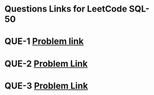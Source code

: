 # Questions Links for LeetCode SQL-50

# QUE-1 [Problem link](https://leetcode.com/problems/find-customer-referee/description/?envType=study-plan-v2&envId=top-sql-50)

# QUE-2 [Problem Link](https://leetcode.com/problems/recyclable-and-low-fat-products/description/?envType=study-plan-v2&envId=top-sql-50)

# QUE-3 [Problem Link](https://leetcode.com/problems/big-countries/submissions/1731496353/?envType=study-plan-v2&envId=top-sql-50)
